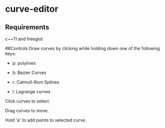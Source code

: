 # curve-editor
## Requirements
c++11 and freeglut

##Controls
Draw curves by clicking while holding down one of the following keys:

 - p: polylines

 - b: Bezier Curves

 - r: Catmull-Rom Splines

 - l: Lagrange curves

Click curves to select.

Drag curves to move.

Hold 'a' to add points to selected curve.
